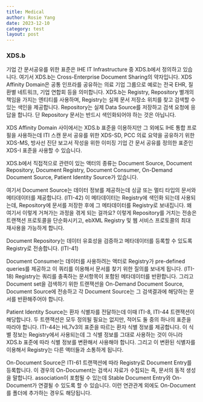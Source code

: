 ```yaml
---
title: Medical
author: Rosie Yang
date: 2023-12-10
category: test
layout: post
---
```


### XDS.b

기업 간 문서공유를 위한 표준은 IHE IT Infrastructure 중 XDS.b에서 정의하고 있습니다. 여기서 XDS.b는 Cross-Enterprise Document Sharing의 약자입니다. 
XDS Affinity Domain은 공통 인프라를 공유하는 의료 기업 그룹으로 예로는 전국 EHR, 질환별 네트워크, 기업 연합회 등을 의미합니다.
XDS.b는 Registry, Repository 별개의 책임을 가지는 엔티티를 사용하며, Registry는 실제 문서 저장소 위치를 찾고 검색할 수 있는 색인을 제공합니다. Repository는 실제 Data Source를 저장하고 검색 요청에 응답을 합니다. 단 Repository 문서는 반드시 색인화되어야 하는 것은 아닙니다.

XDS Affinity Domain 사이에서는 XDS.b 표준을 이용하지만 그 외에도 IHE 통합 프로필을 사용하는데 ITI 스캔 문서 공유를 위한 XDS-SD, PCC 의료 요약을 공유하기 위한 XDS-MS, 방사선 진단 보고서 작성을 위한 이미징 기업 간 문서 공유를 정의한 표준인 XDS-I 표준을 사용할 수 있습니다.

XDS.b에서 직접적으로 관련이 있는 액터의 종류는 Document Source, Document Repository, Document Registry, Document Consumer, On-Demand Document Source, Patient Identity Source가 있습니다.

여기서 Document Source는 데이터 정보를 제공하는데 싱글 또는 멀티 타입의 문서와 메타데이터를 제공합니다. (ITI-42) 이 메타데이터는 Registry에 색인화 되는데 사용되는데, Repository에 문서를 저장한 후에 그 메타데이터를 Registry로 보내집니다. 왜 여기서 이렇게 거쳐가는 과정을 겪게 되는 걸까요? 이렇게 Repository를 거치는 전송은 트랜잭션 프로토콜을 단순화시키고, ebXML Registry 및 웹 서비스 프로토콜의 최대 재사용을 가능하게 합니다.

Document Repository는 데이터 유효성을 검증하고 메타데이터를 등록할 수 있도록 Registry로 전송합니다. (ITI-41) 

Document Consumer는 데이터를 사용하려는 액터로 Registry가 pre-defined queries를 제공하고 이 쿼리를 이용해서 문서를 찾기 위한 질의를 보내게 됩니다. (ITI-18)  Registry는 쿼리를 충족하는 문서항목이 포함된 메타데이터를 반환합니다. 그리고 Document set을 검색하기 위한 트랜잭션을 On-Demand Document Source, Document Source에 전송하고 각 Document Source는 그 검색결과에 해당하는 문서를 반환해주어야 합니다.

Patient Identity Source는 환자 식별자를 전달하는데 이때 ITI-8, ITI-44 트랜잭션이 해당합니다. 두 트랜잭션은 모두 정의될 필요는 없지만, 적어도 둘 중의 하나의 표준을 따라야 합니다. ITI-44는 HL7v3의 표준을 따르는 환자 식별 정보를 제공합니다. 이 식별 정보는 Registry에서 사용되는데 그 식별 정보를 그대로 사용하는 것이 아니라 XDS.b 표준에 따라 식별 정보를 변환해서 사용해야 합니다. 그리고 이 변환된 식별자를 이용해서 Registry는 다른 액터들과 소통하게 됩니다.

On-Document Source은 ITI-61 트랜잭션에 따라 Registry로 Document Entry를 등록합니다. 이 경우의 On-Document는 검색시 자료가 수집되는 즉, 문서의 동적 생성을 말합니다. association이 포함될 수 있는데 Stable Document Entry와 On-Document가 연결될 수 있도록 할 수 있습니다. 이런 연관관계 외에도 On-Document를 폴더에 추가하는 경우도 해당됩니다.
